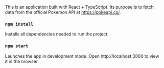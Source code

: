 This is an application built with React + TypeScript.
Its purpose is to fetch data from the official Pokemon API at https://pokeapi.co/.

### `npm install`
Installs all dependencies needed to run the project.

### `npm start`
Launches the app in development mode.
Open http://localhost:3000 to view it in the browser.